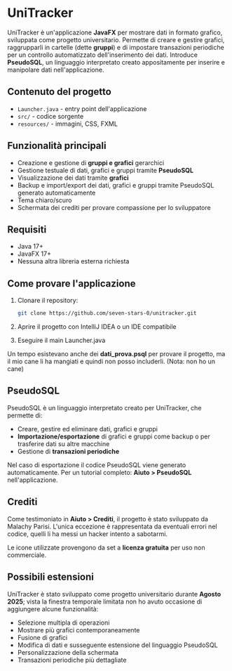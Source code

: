 # UniTracker

UniTracker è un'applicazione **JavaFX** per mostrare dati in formato grafico, sviluppata come progetto universitario.
Permette di creare e gestire grafici, raggrupparli in cartelle (dette **gruppi**) e di impostare transazioni periodiche per un controllo automatizzato dell'inserimento dei dati.
Introduce **PseudoSQL**, un linguaggio interpretato creato appositamente per inserire e manipolare dati nell'applicazione.

## Contenuto del progetto

- `Launcher.java` - entry point dell'applicazione
- `src/` - codice sorgente
- `resources/` - immagini, CSS, FXML

## Funzionalità principali

- Creazione e gestione di **gruppi e grafici** gerarchici
- Gestione testuale di dati, grafici e gruppi tramite **PseudoSQL**
- Visualizzazione dei dati tramite **grafici**
- Backup e import/export dei dati, grafici e gruppi tramite PseudoSQL generato automaticamente
- Tema chiaro/scuro
- Schermata dei crediti per provare compassione per lo sviluppatore

## Requisiti

- Java 17+
- JavaFX 17+
- Nessuna altra libreria esterna richiesta

## Come provare l'applicazione

1. Clonare il repository:
   ```bash
   git clone https://github.com/seven-stars-0/unitracker.git
   ```
2. Aprire il progetto con IntelliJ IDEA o un IDE compatibile

3. Eseguire il main Launcher.java

Un tempo esistevano anche dei **dati_prova.psql** per provare il progetto, ma il mio cane li ha mangiati e quindi non posso includerli.
(Nota: non ho un cane)

## PseudoSQL

PseudoSQL è un linguaggio interpretato creato per UniTracker, che permette di:

- Creare, gestire ed eliminare dati, grafici e gruppi
- **Importazione/esportazione** di grafici e gruppi come backup o per trasferire dati su altre macchine
- Gestione di **transazioni periodiche**

Nel caso di esportazione il codice PseudoSQL viene generato automaticamente.
Per un tutorial completo: **Aiuto > PseudoSQL** nell'applicazione.

## Crediti

Come testimoniato in **Aiuto > Crediti**, il progetto è stato sviluppato da Malachy Parisi.
L'unica eccezione è rappresentata da eventuali errori nel codice, quelli li ha messi un hacker intento a sabotarmi.

Le icone utilizzate provengono da set a **licenza gratuita** per uso non commerciale.

## Possibili estensioni

UniTracker è stato sviluppato come progetto universitario durante **Agosto 2025**; vista la finestra temporale limitata non ho avuto occasione di aggiungere alcune funzionalità:
- Selezione multipla di operazioni
- Mostrare più grafici contemporaneamente
- Fusione di grafici
- Modifica di dati e susseguente estensione del linguaggio PseudoSQL
- Personalizzazione della schermata
- Transazioni periodiche più dettagliate
